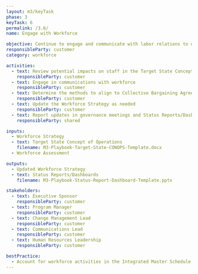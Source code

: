 ```yaml
---
layout: m3/keyTask
phase: 3
keyTask: 6
permalink: /3.6/
name: Engage with Workforce

objective: Continue to engage and communicate with labor relations to obtain approval towards a shared services migration.
responsibleParty: customer
category: workforce

activities:
  - text: Review potential impacts on staff in the Target State Concept of Operations and Workforce Assessment
    responsibleParty: customer
  - text: Engage in communications with workforce
    responsibleParty: customer
  - text: Determine the methods to align to Collective Bargaining Agreements, resolve issues, and document outcomes and next steps
    responsibleParty: customer
  - text: Update the Workforce Strategy as needed
    responsibleParty: customer
  - text: Report updates in governance meetings and Status Reports/Dashboards
    responsibleParty: shared

inputs:
  - Workforce Strategy
  - text: Target State Concept of Operations
    filename: M3-Playbook-Target-State-CONOPS-Template.docx
  - Workforce Assessment

outputs:
  - Updated Workforce Strategy
  - text: Status Reports/Dashboards
    filename: M3-Playbook-Status-Report-Dashboard-Template.pptx

stakeholders:
  - text: Executive Sponsor
    responsibleParty: customer
  - text: Program Manager
    responsibleParty: customer
  - text: Change Management Lead
    responsibleParty: customer
  - text: Communications Lead
    responsibleParty: customer
  - text: Human Resources Leadership
    responsibleParty: customer

bestPractice:
  - Account for workforce activities in the Integrated Master Schedule and building dependencies for change management activities (e.g., communications, training)
---
```

